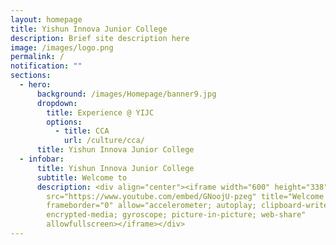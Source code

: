 ```yaml
---
layout: homepage
title: Yishun Innova Junior College
description: Brief site description here
image: /images/logo.png
permalink: /
notification: ""
sections:
  - hero:
      background: /images/Homepage/banner9.jpg
      dropdown:
        title: Experience @ YIJC
        options:
          - title: CCA
            url: /culture/cca/
      title: Yishun Innova Junior College
  - infobar:
      title: Yishun Innova Junior College
      subtitle: Welcome to
      description: <div align="center"><iframe width="600" height="338"
        src="https://www.youtube.com/embed/GNoojU-pzeg" title="Welcome to YIJC"
        frameborder="0" allow="accelerometer; autoplay; clipboard-write;
        encrypted-media; gyroscope; picture-in-picture; web-share"
        allowfullscreen></iframe></div>
---
```

